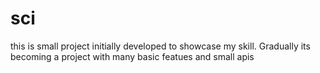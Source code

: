 # sci
this is small project initially developed to showcase my skill. Gradually its becoming a project with many basic featues and small apis
